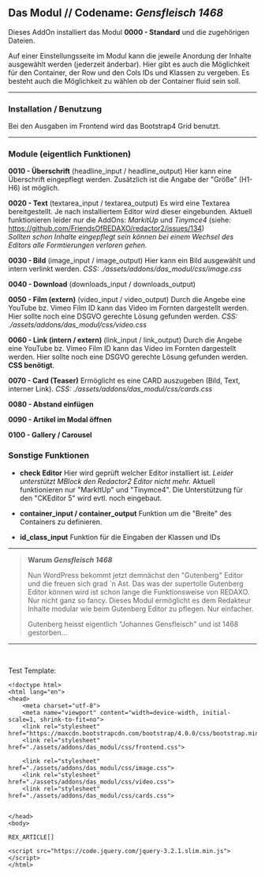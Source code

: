 ## Das Modul // Codename: _Gensfleisch 1468_ 

Dieses AddOn installiert das Modul **0000 - Standard** und die zugehörigen Dateien.

Auf einer Einstellungsseite im Modul kann die jeweile Anordung der Inhalte ausgewählt werden (jederzeit änderbar). Hier gibt es auch die Möglichkeit für den Container, der Row und den Cols IDs und Klassen zu vergeben. Es besteht auch die Möglichkeit zu wählen ob der Container fluid sein soll.


---

### Installation / Benutzung

Bei den Ausgaben im Frontend wird das Bootstrap4 Grid benutzt.


---
### Module (eigentlich Funktionen)

**0010 - Überschrift** (headline_input / headline_output) 
Hier kann eine Überschrift eingepflegt werden. Zusätzlich ist die Angabe der "Größe" (H1-H6) ist möglich.

**0020 - Text** (textarea_input / textarea_output)
Es wird eine Textarea bereitgestellt. Je nach installiertem Editor wird dieser eingebunden. Aktuell funktionieren leider nur die AddOns: _MarkitUp_ und _Tinymce4_ (siehe: https://github.com/FriendsOfREDAXO/redactor2/issues/134)<br/>_Sollten schon Inhalte eingepflegt sein können bei einem Wechsel des Editors alle Formtierungen verloren gehen._


**0030 - Bild** (image_input / image_output)
Hier kann ein Bild ausgewählt und intern verlinkt werden.
*CSS: ./assets/addons/das_modul/css/image.css*  

**0040 - Download** (downloads_input / downloads_output)
 
**0050 - Film (extern)** (video_input / video_output)
Durch die Angebe eine YouTube bz. Vimeo Film ID kann das Video im Fornten dargestellt werden. Hier sollte noch eine DSGVO gerechte Lösung gefunden werden.
*CSS: ./assets/addons/das_modul/css/video.css*


**0060 - Link (intern / extern)** (link_input / link_output)
Durch die Angebe eine YouTube bz. Vimeo Film ID kann das Video im Fornten dargestellt werden. Hier sollte noch eine DSGVO gerechte Lösung gefunden werden. **CSS benötigt**.

**0070 - Card (Teaser)**
Ermöglicht es eine CARD auszugeben (Bild, Text, interner Link). *CSS: ./assets/addons/das_modul/css/cards.css*  

**0080 - Abstand einfügen**

**0090 - Artikel im Modal öffnen**

**0100 - Gallery / Carousel**



### Sonstige Funktionen

- **check Editor**
Hier wird geprüft welcher Editor installiert ist. _Leider unterstützt MBlock den Redactor2 Editor nicht mehr._ Aktuell funktionieren nur "MarkItUp" und "Tinymce4". Die Unterstützung für den "CKEditor 5" wird evtl. noch eingebaut. 

- **container_input / container_output**
Funktion um die "Breite" des Containers zu definieren. 

- **id_class_input**
Funktion für die Eingaben der Klassen und IDs

---

> **Warum _Gensfleisch 1468_**
>
> Nun WordPress bekommt jetzt demnächst den "Gutenberg" Editor und die freuen sich grad ´n Ast. Das was der supertolle Gutenberg Editor können wird ist schon lange die Funktionsweise von REDAXO. Nur nicht ganz so fancy. Dieses Modul ermöglicht es dem Redakteur Inhalte modular wie beim Gutenberg Editor zu pflegen. Nur einfacher.  
>
> Gutenberg heisst eigentlich "Johannes Gensfleisch" und ist 1468 gestorben...




---
<br/>

Test Template:

```
<!doctype html>
<html lang="en">
<head>
    <meta charset="utf-8">
    <meta name="viewport" content="width=device-width, initial-scale=1, shrink-to-fit=no">
    <link rel="stylesheet" href="https://maxcdn.bootstrapcdn.com/bootstrap/4.0.0/css/bootstrap.min.css">
    <link rel="stylesheet" href="./assets/addons/das_modul/css/frontend.css">

    <link rel="stylesheet" href="./assets/addons/das_modul/css/image.css">
    <link rel="stylesheet" href="./assets/addons/das_modul/css/video.css">
    <link rel="stylesheet" href="./assets/addons/das_modul/css/cards.css">


</head>
<body>

REX_ARTICLE[]

<script src="https://code.jquery.com/jquery-3.2.1.slim.min.js"></script>
</html>

```